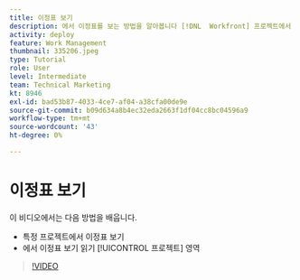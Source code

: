 ```yaml
---
title: 이정표 보기
description: 에서 이정표를 보는 방법을 알아봅니다 [!DNL  Workfront] 프로젝트에서 이정표 보기를 사용하고 [!UICONTROL 프로젝트] 영역.
activity: deploy
feature: Work Management
thumbnail: 335206.jpeg
type: Tutorial
role: User
level: Intermediate
team: Technical Marketing
kt: 8946
exl-id: bad53b87-4033-4ce7-af04-a38cfa00de9e
source-git-commit: b09d634a8b4ec32eda2663f1df04cc8bc04596a9
workflow-type: tm+mt
source-wordcount: '43'
ht-degree: 0%

---
```


# 이정표 보기

이 비디오에서는 다음 방법을 배웁니다.

* 특정 프로젝트에서 이정표 보기
* 에서 이정표 보기 읽기 [!UICONTROL 프로젝트] 영역

>[!VIDEO](https://video.tv.adobe.com/v/335206/?quality=12)
